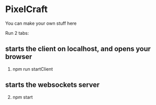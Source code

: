 # PixelCraft
You can make your own stuff here

Run 2 tabs:

## starts the client on localhost, and opens your browser
1. npm run startClient

## starts the websockets server
2. npm start
